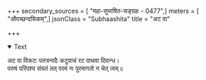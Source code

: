 +++
secondary_sources = [ "महा-सुभाषित-सङ्ग्रहः - 0477",]
meters = [ "औपच्छन्दसिकम्",]
jsonClass = "Subhaashita"
title = "अट वा"

+++

<details open><summary>Text</summary>

अट वा विकटः पतत्रनादैः कटुवाचं रट वाथवा दिवान्ध।  
परुषं परिपश्य संयतं तत् परमं नः पुरमागतो न चेत् त्वम्॥
</details>
